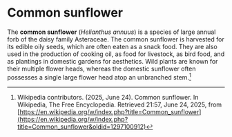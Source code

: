 <param ve-config layout="vtl" title="Common Sunflower" banner="wc:Sunflower_in_Toole_County_MT_banner.jpg">

# Common sunflower

The **common sunflower** (_Helianthus annuus_) is a species of large annual forb of the daisy family Asteraceae. The common sunflower is harvested for its edible oily seeds, which are often eaten as a snack food. They are also used in the production of cooking oil, as food for livestock, as bird food, and as plantings in domestic gardens for aesthetics. Wild plants are known for their multiple flower heads, whereas the domestic sunflower often possesses a single large flower head atop an unbranched stem.[^1]
<param ve-image manifest="wc:Mexican_Sunflower_Tithonia_rotundifolia_Flower_2163px.jpg">

[^1]: Wikipedia contributors. (2025, June 24). Common sunflower. In Wikipedia, The Free Encyclopedia. Retrieved 21:57, June 24, 2025, from [https://en.wikipedia.org/w/index.php?title=Common_sunflower](https://en.wikipedia.org/w/index.php?title=Common_sunflower&oldid=1297100912)
